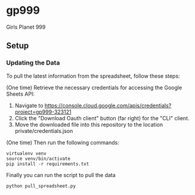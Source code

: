 # gp999
Girls Planet 999

## Setup
### Updating the Data
To pull the latest information from the spreadsheet, follow these steps:

(One time) Retrieve the necessary credentials for accessing the Google Sheets API:
1. Navigate to https://console.cloud.google.com/apis/credentials?project=gp999-323121
2. Click the "Download Oauth client" button (far right) for the "CLI" client.
3. Move the downloaded file into this repository to the location private/credentials.json

(One time) Then run the following commands:
```
virtualenv venv
source venv/bin/activate
pip install -r requirements.txt
```
Finally you can run the script to pull the data
```
python pull_spreadsheet.py
```